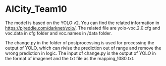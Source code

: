 # AICity_Team10
The model is based on the YOLO v2.
You can find the related information in https://pjreddie.com/darknet/yolo/.
The related file are yolo-voc.2.0.cfg and voc.data in cfg folder and voc.names 
in /data folder.

The change.py in the folder of postprocessing is used for processing the output of 
YOLO, which can rivise the prediction out of range and remove the wrong prediction in logic.
The input of change.py is the output of YOLO in the format of imagenet 
and the txt file as the mapping_1080.txt.
